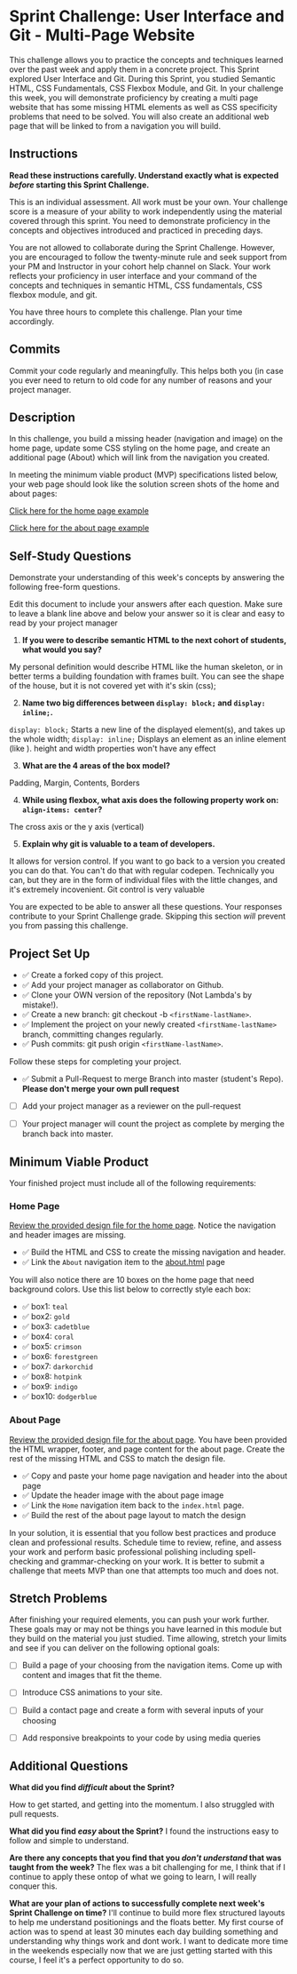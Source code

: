# Sprint Challenge: User Interface and Git - Multi-Page Website

This challenge allows you to practice the concepts and techniques learned over the past week and apply them in a concrete project. This Sprint explored User Interface and Git. During this Sprint, you studied Semantic HTML, CSS Fundamentals, CSS Flexbox Module, and Git. In your challenge this week, you will demonstrate proficiency by creating a multi page website that has some missing HTML elements as well as CSS specificity problems that need to be solved.  You will also create an additional web page that will be linked to from a navigation you will build.

## Instructions

**Read these instructions carefully. Understand exactly what is expected _before_ starting this Sprint Challenge.**

This is an individual assessment. All work must be your own. Your challenge score is a measure of your ability to work independently using the material covered through this sprint. You need to demonstrate proficiency in the concepts and objectives introduced and practiced in preceding days.

You are not allowed to collaborate during the Sprint Challenge. However, you are encouraged to follow the twenty-minute rule and seek support from your PM and Instructor in your cohort help channel on Slack. Your work reflects your proficiency in user interface and your command of the concepts and techniques in semantic HTML, CSS fundamentals, CSS flexbox module, and git.

You have three hours to complete this challenge. Plan your time accordingly.

## Commits

Commit your code regularly and meaningfully. This helps both you (in case you ever need to return to old code for any number of reasons and your project manager.

## Description

In this challenge, you build a missing header (navigation and image) on the home page, update some CSS styling on the home page, and create an additional page (About) which will link from the navigation you created.

In meeting the minimum viable product (MVP) specifications listed below, your web page should look like the solution screen shots of the home and about pages:

[Click here for the home page example](https://tk-assets.lambdaschool.com/39a49225-8ac9-43da-aa90-514fd60ae99a_sprint-challenge-ui-home-example.png)

[Click here for the about page example](https://tk-assets.lambdaschool.com/ede1bb1a-63ff-4801-8c02-3efa2f603190_sprint-challenge-ui-about-example.png)

## Self-Study Questions

Demonstrate your understanding of this week's concepts by answering the following free-form questions.

Edit this document to include your answers after each question. Make sure to leave a blank line above and below your answer so it is clear and easy to read by your project manager

1. **If you were to describe semantic HTML to the next cohort of students, what would you say?**


My personal definition would describe HTML like the human skeleton, or in better terms a building foundation with frames built. You can see the shape of the house, but it is not covered yet with it's skin (css);


2. **Name two big differences between ```display: block;``` and ```display: inline;```.**


```display: block;``` Starts a new line of the displayed element(s), and takes up the whole width;
```display: inline;``` Displays an element as an inline element (like <span>). height and width properties won't have any effect

3. **What are the 4 areas of the box model?**

Padding, Margin, Contents, Borders

4. **While using flexbox, what axis does the following property work on: ```align-items: center```?**

The cross axis or the y axis (vertical)

5. **Explain why git is valuable to a team of developers.**

It allows for version control. If you want to go back to a version you created you can do that. You can't do that with regular codepen. Technically you can, but they are in the form of individual files with the little changes, and it's extremely incovenient. Git control is very valuable 

You are expected to be able to answer all these questions. Your responses contribute to your Sprint Challenge grade. Skipping this section *will* prevent you from passing this challenge.

## Project Set Up

- :white_check_mark: Create a forked copy of this project.
- :white_check_mark: Add your project manager as collaborator on Github.
- :white_check_mark: Clone your OWN version of the repository (Not Lambda's by mistake!).
- :white_check_mark: Create a new branch: git checkout -b `<firstName-lastName>`.
- :white_check_mark: Implement the project on your newly created `<firstName-lastName>` branch, committing changes regularly.
- :white_check_mark: Push commits: git push origin `<firstName-lastName>`.
 
Follow these steps for completing your project.

- :white_check_mark: Submit a Pull-Request to merge <firstName-lastName> Branch into master (student's  Repo). **Please don't merge your own pull request**
- [ ] Add your project manager as a reviewer on the pull-request
- [ ] Your project manager will count the project as complete by merging the branch back into master.
 


## Minimum Viable Product

Your finished project must include all of the following requirements:

### Home Page

[Review the provided design file for the home page](design-files/home.png).  Notice the navigation and header images are missing.

* :white_check_mark: Build the HTML and CSS to create the missing navigation and header.
* :white_check_mark: Link the `About` navigation item to the [about.html](about.html) page

You will also notice there are 10 boxes on the home page that need background colors.  Use this list below to correctly style each box:

* :white_check_mark: box1: `teal`
* :white_check_mark: box2: `gold`
* :white_check_mark: box3: `cadetblue`
* :white_check_mark: box4: `coral`
* :white_check_mark: box5: `crimson`
* :white_check_mark: box6: `forestgreen`
* :white_check_mark: box7: `darkorchid`
* :white_check_mark: box8: `hotpink`
* :white_check_mark: box9: `indigo`
* :white_check_mark: box10: `dodgerblue`

### About Page

[Review the provided design file for the about page](design-files/about.png). You have been provided the HTML wrapper, footer, and page content for the about page. Create the rest of the missing HTML and CSS to match the design file.

* :white_check_mark: Copy and paste your home page navigation and header into the about page
* :white_check_mark: Update the header image with the about page image
* :white_check_mark: Link the `Home` navigation item back to the `index.html` page.
* :white_check_mark: Build the rest of the about page layout to match the design

In your solution, it is essential that you follow best practices and produce clean and professional results. Schedule time to review, refine, and assess your work and perform basic professional polishing including spell-checking and grammar-checking on your work. It is better to submit a challenge that meets MVP than one that attempts too much and does not.

## Stretch Problems

After finishing your required elements, you can push your work further. These goals may or may not be things you have learned in this module but they build on the material you just studied. Time allowing, stretch your limits and see if you can deliver on the following optional goals:

* [ ] Build a page of your choosing from the navigation items.  Come up with content and images that fit the theme.  
* [ ] Introduce CSS animations to your site.
* [ ] Build a contact page and create a form with several inputs of your choosing
* [ ] Add responsive breakpoints to your code by using media queries


## Additional Questions

**What did you find *difficult* about the Sprint?**

How to get started, and getting into the momentum. I also struggled with pull requests. 

**What did you find *easy* about the Sprint?** 
I found the instructions easy to follow and simple to understand. 


**Are there any concepts that you find that you *don't understand* that was taught from the week?**
The flex was a bit challenging for me, I think that if I  continue to apply these ontop of what we going to learn, I will really conquer this.

**What are your plan of actions to successfully complete next week's Sprint Challenge on time?**
I'll continue to build more flex structured layouts to help me understand positionings and the floats better. My first course of action was to spend at least 30 minutes each day building something and understanding why things work and dont work. I want to dedicate more time in the weekends especially now that we are just getting started with this course, I feel it's a perfect opportunity to do so.   
